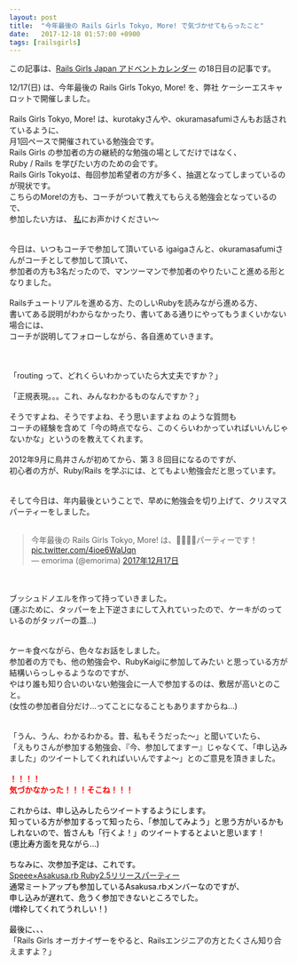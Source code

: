 ```yaml
---
layout: post
title:  "今年最後の Rails Girls Tokyo, More! で気づかせてもらったこと"
date:   2017-12-18 01:57:00 +0900
tags: [railsgirls]
---
```

この記事は、<a href="https://qiita.com/advent-calendar/2017/railsgirlsjapan/">Rails Girls Japan アドベントカレンダー</a> の18日目の記事です。

12/17(日) は、今年最後の Rails Girls Tokyo, More! を、弊社 ケーシーエスキャロットで開催しました。<br />
<br />
Rails Girls Tokyo, More! は、kurotakyさんや、okuramasafumiさんもお話されているように、<br />
月1回ペースで開催されている勉強会です。<br />
Rails Girls の参加者の方の継続的な勉強の場としてだけではなく、<br />
Ruby / Rails を学びたい方のための会です。<br />
Rails Girls Tokyoは、毎回参加希望者の方が多く、抽選となってしまっているのが現状です。<br />
こちらのMore!の方も、コーチがついて教えてもらえる勉強会となっているので、<br />
参加したい方は、 <a href="https://twitter.com/emorima">私</a>にお声かけください～<br />
<br />
<br />
今日は、いつもコーチで参加して頂いている igaigaさんと、okuramasafumiさんがコーチとして参加して頂いて、<br />
参加者の方も3名だったので、マンツーマンで参加者のやりたいこと進める形となりました。<br />
<br />
Railsチュートリアルを進める方、たのしいRubyを読みながら進める方、<br />
書いてある説明がわからなかったり、書いてある通りにやってもうまくいかない場合には、<br />
コーチが説明してフォローしながら、各自進めていきます。<br />
<br />
<br />
<br />
「routing って、どれくらいわかっていたら大丈夫ですか？」<br />
<br />
「正規表現。。。これ、みんなわかるものなんですか？」<br />
<br />
そうですよね、そうですよね、そう思いますよね のような質問も<br />
コーチの経験を含めて「今の時点でなら、このくらいわかっていればいいんじゃないかな」というのを教えてくれます。<br />
<br />
2012年9月に鳥井さんが初めてから、第３８回目になるのですが、<br />
初心者の方が、Ruby/Rails を学ぶには、とてもよい勉強会だと思っています。<br />
<br />
<br />
そして今日は、年内最後ということで、早めに勉強会を切り上げて、クリスマスパーティーをしました。<br />
<br />
<blockquote class="twitter-tweet" data-lang="ja">
<div dir="ltr" lang="ja">
今年最後の Rails Girls Tokyo, More! は、🎄🎅🎁✨パーティーです！ <a href="https://t.co/4ioe6WaUqn">pic.twitter.com/4ioe6WaUqn</a></div>
— emorima (@emorima) <a href="https://twitter.com/emorima/status/942292929661485056?ref_src=twsrc%5Etfw">2017年12月17日</a></blockquote>
<script async="" charset="utf-8" src="https://platform.twitter.com/widgets.js"></script><br />
<br />
ブッシュドノエルを作って持っていきました。<br />
(運ぶために、タッパーを上下逆さまにして入れていったので、ケーキがのっているのがタッパーの蓋...)<br />
<br />
<br />
ケーキ食べながら、色々なお話をしました。<br />
参加者の方でも、他の勉強会や、RubyKaigiに参加してみたい と思っている方が結構いらっしゃるようなのですが、<br />
やはり誰も知り合いのいない勉強会に一人で参加するのは、敷居が高いとのこと。<br />
(女性の参加者自分だけ...ってことになることもありますからね...) <br />
<br />
<br />
「うん、うん、わかるわかる。昔、私もそうだった～」と聞いていたら、<br />
「えもりさんが参加する勉強会、『今、参加してますー』じゃなくて、「申し込みました」のツイートしてくれればいいんですよ～」とのご意見を頂きました。<br />
<br />
<b><span style="color: red;">！！！！</span></b><br />
<b><span style="color: red;">気づかなかった！！！そこね！！！</span></b><br />
<br />
<span style="color: red;"><span style="color: black;">これからは、申し込みしたらツイートするようにします。</span></span><br />
<span style="color: red;"><span style="color: black;">知っている方が参加するって知ったら、「参加してみよう」と思う方がいるかもしれないので、皆さんも「行くよ！」のツイートするとよいと思います！</span></span><br />
<span style="color: red;"><span style="color: black;">(恵比寿方面を見ながら...)</span></span><br />
<span style="color: red;"><span style="color: black;">&nbsp; </span></span><br />
<span style="color: red;"><span style="color: black;">ちなみに、次参加予定は、これです。</span></span><br />
<span style="color: red;"><span style="color: black;"><a href="https://speee.connpass.com/event/74170/" target="_blank">Speee×Asakusa.rb Ruby2.5リリースパーティー</a></span></span><br />
<span style="color: red;"><span style="color: black;">通常ミートアップも参加しているAsakusa.rbメンバーなのですが、</span></span><br />
<span style="color: red;"><span style="color: black;">申し込みが遅れて、危うく参加できないところでした。</span></span><br />
<span style="color: red;"><span style="color: black;">(増枠してくれてうれしい！)</span></span><br />
<br />
<span style="color: red;"><span style="color: black;">最後に、、、</span></span><br />
「Rails Girls オーガナイザーをやると、Railsエンジニアの方とたくさん知り合えますよ？」 
